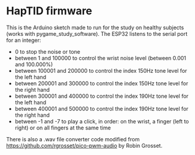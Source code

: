 # HapTID firmware

This is the Arduino sketch made to run for the study on healthy subjects (works with pygame_study_software).
The ESP32 listens to the serial port for an integer:
- 0 to stop the noise or tone
- between 1 and 100000 to control the wrist noise level (between 0.001 and 100.000%)
- between 100001 and 200000 to control the index 150Hz tone level for the left hand
- between 200001 and 300000 to control the index 150Hz tone level for the right hand
- between 300001 and 400000 to control the index 190Hz tone level for the left hand
- between 400001 and 500000 to control the index 190Hz tone level for the right hand
- between -1 and -7 to play a click, in order: on the wrist, a finger (left to right) or on all fingers at the same time

There is also a .wav file converter code modified from https://github.com/rgrosset/pico-pwm-audio by Robin Grosset.